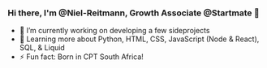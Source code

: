 ### Hi there, I'm @Niel-Reitmann, Growth Associate @Startmate 👋

- 🔭 I’m currently working on developing a few sideprojects
- 🌱 Learning more about Python, HTML, CSS, JavaScript (Node & React), SQL, & Liquid
- ⚡ Fun fact: Born in CPT South Africa!
